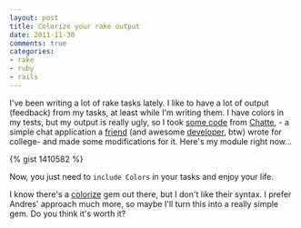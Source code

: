 ```yaml
---
layout: post
title: Colorize your rake output
date: 2011-11-30
comments: true
categories:
- rake
- ruby
- rails
---
```

I've been writing a lot of rake tasks lately. I like to have a lot of output (feedback) from my tasks, at least while I'm writing them. I have colors in my tests, but my output is really ugly, so I took [some code](https://github.com/andmej/chatte/blob/master/client.rb#L15-24) from [Chatte](https://github.com/andmej/chatte/), - a simple chat application a [friend](http://andr.esmejia.com/) (and awesome [developer](https://github.com/andmej/), btw) wrote for college- and made some modifications for it. Here's my module right now…

{% gist 1410582 %}

Now, you just need to `include Colors` in your tasks and enjoy your life.

I know there's a [colorize](https://github.com/fazibear/colorize) gem out there, but I don't like their syntax. I prefer Andres' approach much more, so maybe I'll turn this into a really simple gem. Do you think it's worth it?

